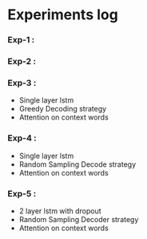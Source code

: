 
# Experiments log

### Exp-1 : 

### Exp-2 : 

### Exp-3 :

* Single layer lstm
* Greedy Decoding strategy
* Attention on context words

### Exp-4 :

* Single layer lstm
* Random Sampling Decode strategy
* Attention on context words

### Exp-5 :

* 2 layer lstm with dropout
* Random Sampling Decoder strategy
* Attention on context words
